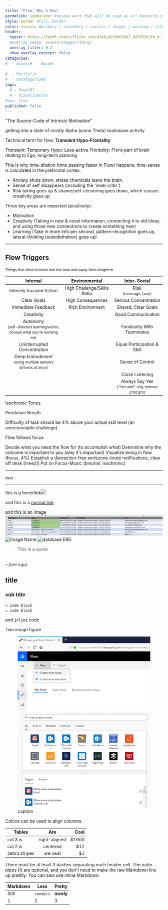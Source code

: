 ```yaml
---
title: "Flow: Why & How"
permalink: submariner #unique word that will be used as url basesite.com/[word]
style: border #fill, border
color: success #primary / secondary / success / danger / warning / info / light / dark (choose one only)
header:
  teaser: https://farm5.staticflickr.com/4140/4939863887_84705982fd_b.jpg
  #overlay_image: assets/images/[thing]
  overlay_filter: 0.3
  show_overlay_excerpt: false
categories:
#  - Guides#  - Guides

#  - Portfolio
#  - Uncategorized
tags:
  # - PowerBI
  # - Visualization
#toc: true
published: false
---
```

"The Source-Code of Intrinsic Motivation"

getting into a state of mostly Alpha (some Theta) brainwave activity

Technical term for flow: **Transient Hypo-Frontality**

_Transient_: Temporary
_Hypo_: Less-active
_Frontality_: Front-part of brain relating to Ego, long-term planning

This is why time-dilation (time passing faster in Flow) happens, time-sense is calculated in the prefrontal cortex.

- Anxiety shuts down, stress chemicals leave the brain.
- Sense of self disappears (including the 'inner critic')
- Risk taking goes up & shame/self-censoring goes down, which causes creativity goes up

Three key areas are impacted (positively):
- Motivation
- Creativity (Taking in new & novel information, connecting it to old ideas, and using those new connections to create something new)
- Learning (Take in more info per second, pattern-recognition goes up, lateral-thinking (outsidethebox) goes up)

<hr>

## Flow Triggers
<small>Things that drive tension into the now and away from longterm</small>

|Internal | Environmental | Inter-Social
|:----:|:----:|:----:
|Intesely focused Action| High Challenge/Skills Ratio| Risk <br><small>(Leverage, Loss)</small>
Clear Goals|High Consequences | Serious Concentration
Immediate Feedback |Rich Environment | Shared, Clear Goals
Creativity||Good Communication
Autonomy <br> <small>(self-directed learning/action, <br>choose what you're working on)||Familiarity With Teammates
Uninterrupted Concentration ||Equal Participation & Skill
 Deep Embodiment <br> <small>(using multiple sensory streams at once)||Sense of Control
|||Close Listening
|||Always Say Yes <br> <small>("Yes and"-ing, remove criticism)</small>



Isochronic Tones

Pendulum Breath

Difficulty of task should be 4% above your actual skill level (an overcomeable challenge)

Flow follows focus


Decide what you need the flow for (to accomplish what)
Determine why the outcome is important to you (why it's important)
Visualize being in flow (focus, 4%)
Establish a distraction-free workzone (mute notifications, clear off desk [meez])
Put on Focus-Music (binurial, isochronic)

<hr>










<small>desc.</small>

<hr>


this is a <a class="thumbnail">hoverlink<span><img src="{{site.url}}{{site.baseurl}}/assets/reactionimages/mindblown.gif"><br></span></a>

and this is a [normal link](https://google.com)


and this is an image
![Annotation 2019-03-13 120030.png](../assets/images/Annotation%202019-03-13%20120030.png)
![Image Name]({{site.url}}{{site.baseurl}}/assets/images/picfix_welcome.png)
![database ERD]({{site.url}}{{site.baseurl}}/assets/images/445_fullErd.PNG)

> This is a quote
<br>
<small><cite>
> from a guy
</cite></small>

## title

### sub title



```
□ code block
☑ code block
```

and `inline` code

Two image figure

<figure class="half">

<img src="../assets/images/Annotation 2019-03-12 100327.png">
<img src="../assets/images/Annotation 2019-03-12 100438.png">
<figcaption>caption </figcaption>
</figure>


Colons can be used to align columns.

| Tables        | Are           | Cool  |
| ------------- |:-------------:| -----:|
| col 3 is      | right-aligned | $1600 |
| col 2 is      | centered      |   $12 |
| zebra stripes | are neat      |    $1 |

There must be at least 3 dashes separating each header cell.
The outer pipes (|) are optional, and you don't need to make the
raw Markdown line up prettily. You can also use inline Markdown.

Markdown | Less | Pretty
--- | --- | ---
*Still* | `renders` | **nicely**
1 | 2 | 3
